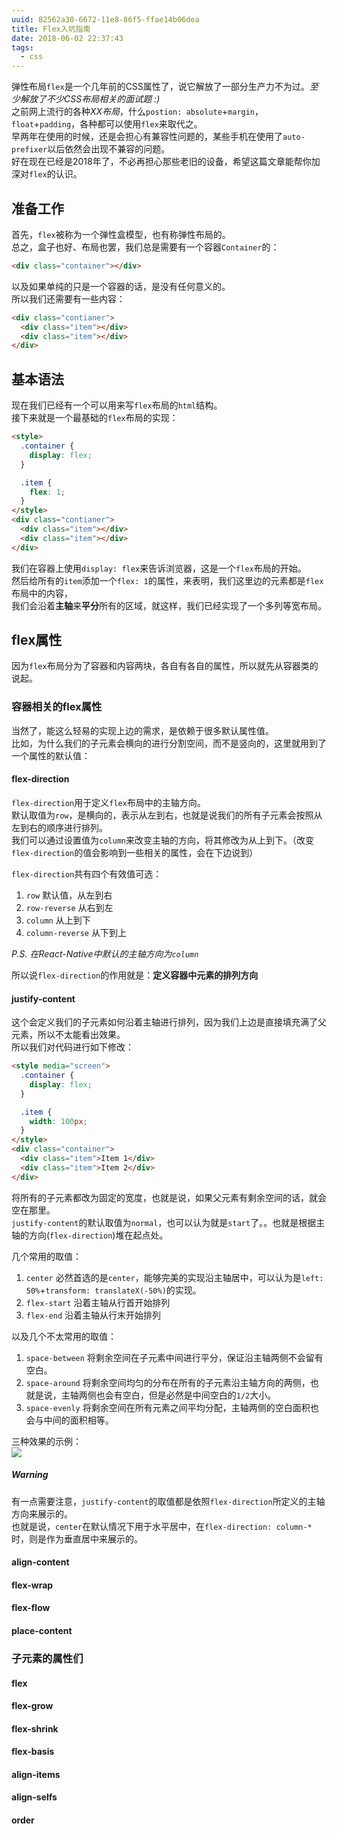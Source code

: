 ```yaml
---
uuid: 82562a30-6672-11e8-86f5-ffae14b06dea
title: Flex入坑指南
date: 2018-06-02 22:37:43
tags:
  - css
---
```


弹性布局`flex`是一个几年前的CSS属性了，说它解放了一部分生产力不为过。*至少解放了不少CSS布局相关的面试题 :)*  
之前网上流行的各种*XX布局*，什么`postion: absolute`+`margin`，`float`+`padding`，各种都可以使用`flex`来取代之。  
早两年在使用的时候，还是会担心有兼容性问题的，某些手机在使用了`auto-prefixer`以后依然会出现不兼容的问题。  
好在现在已经是2018年了，不必再担心那些老旧的设备，希望这篇文章能帮你加深对`flex`的认识。

<!-- more -->

## 准备工作

首先，`flex`被称为一个弹性盒模型，也有称弹性布局的。  
总之，盒子也好、布局也罢，我们总是需要有一个容器`Container`的：  

```html
<div class="container"></div>
```

以及如果单纯的只是一个容器的话，是没有任何意义的。  
所以我们还需要有一些内容：  

```html
<div class="contianer">
  <div class="item"></div>
  <div class="item"></div>
</div>
```

## 基本语法

现在我们已经有一个可以用来写`flex`布局的`html`结构。  
接下来就是一个最基础的`flex`布局的实现：  

```html
<style>
  .container {
    display: flex;
  }

  .item {
    flex: 1;
  }
</style>
<div class="contianer">
  <div class="item"></div>
  <div class="item"></div>
</div>
```

我们在容器上使用`display: flex`来告诉浏览器，这是一个`flex`布局的开始。  
然后给所有的`item`添加一个`flex: 1`的属性，来表明，我们这里边的元素都是`flex`布局中的内容，  
我们会沿着**主轴**来**平分**所有的区域，就这样，我们已经实现了一个多列等宽布局。  

## flex属性

因为`flex`布局分为了容器和内容两块，各自有各自的属性，所以就先从容器类的说起。  

### 容器相关的flex属性

当然了，能这么轻易的实现上边的需求，是依赖于很多默认属性值。  
比如，为什么我们的子元素会横向的进行分割空间，而不是竖向的，这里就用到了一个属性的默认值：  

#### flex-direction

`flex-direction`用于定义`flex`布局中的主轴方向。  
默认取值为`row`，是横向的，表示从左到右，也就是说我们的所有子元素会按照从左到右的顺序进行排列。  
我们可以通过设置值为`column`来改变主轴的方向，将其修改为从上到下。（改变`flex-direction`的值会影响到一些相关的属性，会在下边说到）  

`flex-direction`共有四个有效值可选：
1. `row` 默认值，从左到右
2. `row-reverse` 从右到左
3. `column` 从上到下
4. `column-reverse` 从下到上

*P.S. 在React-Native中默认的主轴方向为`column`*

所以说`flex-direction`的作用就是：**定义容器中元素的排列方向**  

####  justify-content

这个会定义我们的子元素如何沿着主轴进行排列，因为我们上边是直接填充满了父元素，所以不太能看出效果。  
所以我们对代码进行如下修改：  
```html
<style media="screen">
  .container {
    display: flex;
  }

  .item {
    width: 100px;
  }
</style>
<div class="container">
  <div class="item">Item 1</div>
  <div class="item">Item 2</div>
</div>
```
将所有的子元素都改为固定的宽度，也就是说，如果父元素有剩余空间的话，就会空在那里。  
`justify-content`的默认取值为`normal`，也可以认为就是`start`了。。也就是根据主轴的方向(`flex-direction`)堆在起点处。  

几个常用的取值：
1. `center` 必然首选的是`center`，能够完美的实现沿主轴居中，可以认为是`left: 50%`+`transform: translateX(-50%)`的实现。  
2. `flex-start` 沿着主轴从行首开始排列
3. `flex-end` 沿着主轴从行末开始排列

以及几个不太常用的取值：
1. `space-between` 将剩余空间在子元素中间进行平分，保证沿主轴两侧不会留有空白。  
2. `space-around` 将剩余空间均匀的分布在所有的子元素沿主轴方向的两侧，也就是说，主轴两侧也会有空白，但是必然是中间空白的`1/2`大小。  
3. `space-evenly` 将剩余空间在所有元素之间平均分配，主轴两侧的空白面积也会与中间的面积相等。  

三种效果的示例：  
![](https://os4ty6tab.qnssl.com/test/atom-editor/knki.png)

##### Warning

有一点需要注意，`justify-content`的取值都是依照`flex-direction`所定义的主轴方向来展示的。  
也就是说，`center`在默认情况下用于水平居中，在`flex-direction: column-*`时，则是作为垂直居中来展示的。  

#### align-content

#### flex-wrap

#### flex-flow

#### place-content

### 子元素的属性们

#### flex

#### flex-grow

#### flex-shrink

#### flex-basis

#### align-items

#### align-selfs

#### order
